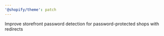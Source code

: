 ```yaml
---
'@shopify/theme': patch
---
```


Improve storefront password detection for password-protected shops with redirects
